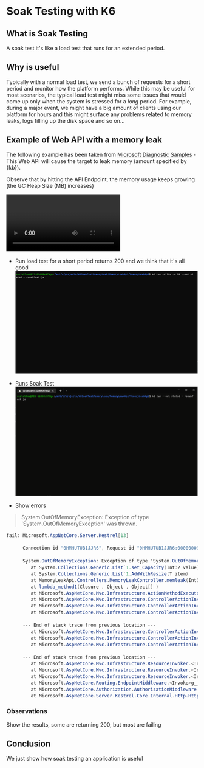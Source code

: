 # Soak Testing with K6

## What is Soak Testing
A soak test it's like a load test that runs for an extended period.

## Why is useful
Typically with a normal load test, we send a bunch of requests for a short period and monitor how the platform performs. While this may be useful for most scenarios, the typical load test might miss some issues that would come up only when the system is stressed for a _long_ period. For example, during a major event, we might have a big amount of clients using our platform for hours and this might surface any problems related to memory leaks, logs filling up the disk space and so on...

## Example of Web API with a memory leak
The following example has been taken from [Microsoft Diagnostic Samples](https://github.com/dotnet/samples/tree/main/core/diagnostics/DiagnosticScenarios) - This Web API will cause the target to leak memory (amount specified by {kb}).

Observe that by hitting the API Endpoint, the memory usage keeps growing (the GC Heap Size (MB) increases)

![GCHeapSize](/Resources/GCHeapSize.mp4)

- Run load test for a short period returns 200 and we think that it's all good
![LoadTest](/Resources/LoadTestGif.gif?raw=true)

- Runs Soak Test
![GCHeapSize](/Resources/SoakTestVideo.gif?raw=true)
- Show errors

> System.OutOfMemoryException: Exception of type 'System.OutOfMemoryException' was thrown.


```C#
fail: Microsoft.AspNetCore.Server.Kestrel[13]

      Connection id "0HMHUTUB1JJR6", Request id "0HMHUTUB1JJR6:00000003": An unhandled exception was thrown by the application.

      System.OutOfMemoryException: Exception of type 'System.OutOfMemoryException' was thrown.
         at System.Collections.Generic.List`1.set_Capacity(Int32 value)
         at System.Collections.Generic.List`1.AddWithResize(T item)
         at MemoryLeakApi.Controllers.MemoryLeakController.memleak(Int32 kb) in /src/Controllers/MemoryLeakController.cs:line 18
         at lambda_method1(Closure , Object , Object[] )
         at Microsoft.AspNetCore.Mvc.Infrastructure.ActionMethodExecutor.SyncObjectResultExecutor.Execute(IActionResultTypeMapper mapper, ObjectMethodExecutor executor, Object controller, Object[] arguments)
         at Microsoft.AspNetCore.Mvc.Infrastructure.ControllerActionInvoker.InvokeActionMethodAsync()
         at Microsoft.AspNetCore.Mvc.Infrastructure.ControllerActionInvoker.Next(State& next, Scope& scope, Object& state, Boolean& isCompleted)
         at Microsoft.AspNetCore.Mvc.Infrastructure.ControllerActionInvoker.InvokeNextActionFilterAsync()
      
      --- End of stack trace from previous location ---
         at Microsoft.AspNetCore.Mvc.Infrastructure.ControllerActionInvoker.Rethrow(ActionExecutedContextSealed context)
         at Microsoft.AspNetCore.Mvc.Infrastructure.ControllerActionInvoker.Next(State& next, Scope& scope, Object& state, Boolean& isCompleted)
         at Microsoft.AspNetCore.Mvc.Infrastructure.ControllerActionInvoker.InvokeInnerFilterAsync()
      
      --- End of stack trace from previous location ---
         at Microsoft.AspNetCore.Mvc.Infrastructure.ResourceInvoker.<InvokeFilterPipelineAsync>g__Awaited|20_0(ResourceInvoker invoker, Task lastTask, State next, Scope scope, Object state, Boolean isCompleted)
         at Microsoft.AspNetCore.Mvc.Infrastructure.ResourceInvoker.<InvokeAsync>g__Awaited|17_0(ResourceInvoker invoker, Task task, IDisposable scope)
         at Microsoft.AspNetCore.Mvc.Infrastructure.ResourceInvoker.<InvokeAsync>g__Awaited|17_0(ResourceInvoker invoker, Task task, IDisposable scope)
         at Microsoft.AspNetCore.Routing.EndpointMiddleware.<Invoke>g__AwaitRequestTask|6_0(Endpoint endpoint, Task requestTask, ILogger logger)
         at Microsoft.AspNetCore.Authorization.AuthorizationMiddleware.Invoke(HttpContext context)
         at Microsoft.AspNetCore.Server.Kestrel.Core.Internal.Http.HttpProtocol.ProcessRequests[TContext](IHttpApplication`1 application)
```

### Observations
Show the results, some are returning 200, but most are failing

## Conclusion
We just show how soak testing an application is useful
